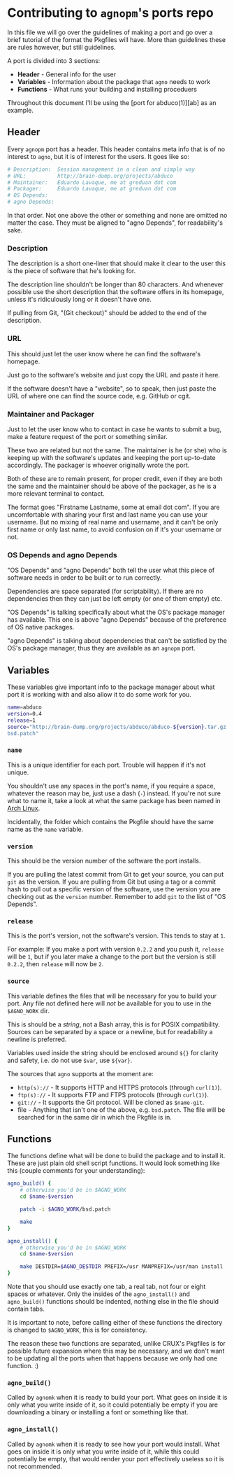 # Contributing to `agnopm`'s ports repo

In this file we will go over the guidelines of making a port and go over a brief
tutorial of the format the Pkgfiles will have.  More than guidelines these are
rules however, but still guidelines.

A port is divided into 3 sections:

- **Header** - General info for the user
- **Variables** - Information about the package that `agno` needs to work
- **Functions** - What runs your building and installing proceduers

Throughout this document I'll be using the [port for abduco(1)][ab] as an
example.

[ap]: https://github.com/agnopm/ports/blob/master/openbsd/abduco/Pkgfile

## Header

Every `agnopm` port has a header.  This header contains meta info that is of no
interest to `agno`, but it is of interest for the users.  It goes like so:

``` sh
# Description:  Session management in a clean and simple way
# URL:          http://brain-dump.org/projects/abduco
# Maintainer:   Eduardo Lavaque, me at greduan dot com
# Packager:     Eduardo Lavaque, me at greduan dot com
# OS Depends:
# agno Depends:
```

In that order.  Not one above the other or something and none are omitted no
matter the case.  They must be aligned to "agno Depends", for readability's
sake.

### Description

The description is a short one-liner that should make it clear to the user this
is the piece of software that he's looking for.

The description line shouldn't be longer than 80 characters.  And whenever
possible use the short description that the software offers in its homepage,
unless it's ridiculously long or it doesn't have one.

If pulling from Git, "(Git checkout)" should be added to the end of the
description.

### URL

This should just let the user know where he can find the software's homepage.

Just go to the software's website and just copy the URL and paste it here.

If the software doesn't have a "website", so to speak, then just paste the URL
of where one can find the source code, e.g. GitHub or cgit.

### Maintainer and Packager

Just to let the user know who to contact in case he wants to submit a bug, make
a feature request of the port or something similar.

These two are related but not the same.  The maintainer is he (or she) who is
keeping up with the software's updates and keeping the port up-to-date
accordingly.  The packager is whoever originally wrote the port.

Both of these are to remain present, for proper credit, even if they are both
the same and the maintainer should be above of the packager, as he is a more
relevant terminal to contact.

The format goes "Firstname Lastname, some at email dot com".  If you are
uncomfortable with sharing your first and last name you can use your username.
But no mixing of real name and username, and it can't be only first name or only
last name, to avoid confusion on if it's your username or not.

### OS Depends and agno Depends

"OS Depends" and "agno Depends" both tell the user what this piece of software
needs in order to be built or to run correctly.

Dependencies are space separated (for scriptability).  If there are no
dependencies then they can just be left empty (or one of them empty) etc.

"OS Depends" is talking specifically about what the OS's package manager has
available.  This one is above "agno Depends" because of the preference of OS
native packages.

"agno Depends" is talking about dependencies that can't be satisfied by the OS's
package manager, thus they are available as an `agnopm` port.

## Variables

These variables give important info to the package manager about what port it is
working with and also allow it to do some work for you.

``` sh
name=abduco
version=0.4
release=1
source="http://brain-dump.org/projects/abduco/abduco-${version}.tar.gz
bsd.patch"
```

### `name`

This is a unique identifier for each port.  Trouble will happen if it's not
unique.

You shouldn't use any spaces in the port's name, if you require a space,
whatever the reason may be, just use a dash (`-`) instead.  If you're not sure
what to name it, take a look at what the same package has been named in [Arch
Linux][al].

[al]: https://www.archlinux.org

Incidentally, the folder which contains the Pkgfile should have the same name as
the `name` variable.

### `version`

This should be the version number of the software the port installs.

If you are pulling the latest commit from Git to get your source, you can put
`git` as the version.  If you are pulling from Git but using a tag or a commit
hash to pull out a specific version of the software, use the version you are
checking out as the `version` number.  Remember to add `git` to the list of "OS
Depends".

### `release`

This is the port's version, not the software's version.  This tends to stay at
`1`.

For example: If you make a port with version `0.2.2` and you push it, `release`
will be `1`, but if you later make a change to the port but the version is still
`0.2.2`, then `release` will now be `2`.

### `source`

This variable defines the files that will be necessary for you to build your
port.  Any file not defined here will *not* be available for you to use in the
`$AGNO_WORK` dir.

This is should be a *string*, not a Bash array, this is for POSIX compatibility.
Sources can be separated by a space or a newline, but for readability a newline
is preferred.

Variables used inside the string should be enclosed around `${}` for clarity and
safety, i.e. do not use `$var`, use `${var}`.

The sources that `agno` supports at the moment are:

- `http(s)://` - It supports HTTP and HTTPS protocols (through `curl(1)`).
- `ftp(s)://` - It supports FTP and FTPS protocols (through `curl(1)`).
- `git://` - It supports the Git protocol.  Will be cloned as `$name-git`.
- file - Anything that isn't one of the above, e.g. `bsd.patch`. The file will
  be searched for in the same dir in which the Pkgfile is in.

## Functions

The functions define what will be done to build the package and to install it.
These are just plain old shell script functions.  It would look something like
this (couple comments for your understanding):

``` sh
agno_build() {
	# otherwise you'd be in $AGNO_WORK
	cd $name-$version

	patch -i $AGNO_WORK/bsd.patch

	make
}

agno_install() {
	# otherwise you'd be in $AGNO_WORK
	cd $name-$version

	make DESTDIR=$AGNO_DESTDIR PREFIX=/usr MANPREFIX=/usr/man install
}
```

Note that you should use exactly one tab, a real tab, not four or eight spaces
or whatever.  Only the insides of the `agno_install()` and `agno_build()`
functions should be indented, nothing else in the file should contain tabs.

It is important to note, before calling either of these functions the directory
is changed to `$AGNO_WORK`, this is for consistency.

The reason these two functions are separated, unlike CRUX's Pkgfiles is for
possible future expansion where this may be necessary, and we don't want to be
updating all the ports when that happens because we only had one function. :)

### `agno_build()`

Called by `agnomk` when it is ready to build your port.  What goes on inside it
is only what you write inside of it, so it could potentially be empty if you are
downloading a binary or installing a font or something like that.

### `agno_install()`

Called by `agnomk` when it is ready to see how your port would install.  What
goes on inside it is only what you write inside of it, while this could
potentially be empty, that would render your port effectively useless so it is
not recommended.

